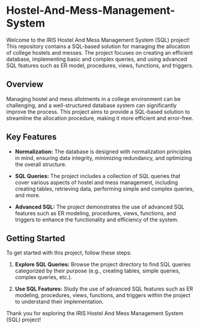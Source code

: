 # Hostel-And-Mess-Management-System

Welcome to the IRIS Hostel And Mess Management System (SQL) project! This repository contains a SQL-based solution for managing the allocation of college hostels and messes. The project focuses on creating an efficient database, implementing basic and complex queries, and using advanced SQL features such as ER model, procedures, views, functions, and triggers.

## Overview

Managing hostel and mess allotments in a college environment can be challenging, and a well-structured database system can significantly improve the process. This project aims to provide a SQL-based solution to streamline the allocation procedure, making it more efficient and error-free.

## Key Features

- **Normalization:** The database is designed with normalization principles in mind, ensuring data integrity, minimizing redundancy, and optimizing the overall structure.

- **SQL Queries:** The project includes a collection of SQL queries that cover various aspects of hostel and mess management, including creating tables, retrieving data, performing simple and complex queries, and more.

- **Advanced SQL:** The project demonstrates the use of advanced SQL features such as ER modeling, procedures, views, functions, and triggers to enhance the functionality and efficiency of the system.

## Getting Started

To get started with this project, follow these steps:

1. **Explore SQL Queries:** Browse the project directory to find SQL queries categorized by their purpose (e.g., creating tables, simple queries, complex queries, etc.).

2. **Use SQL Features:** Study the use of advanced SQL features such as ER modeling, procedures, views, functions, and triggers within the project to understand their implementation.

Thank you for exploring the IRIS Hostel And Mess Management System (SQL) project!
